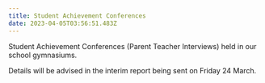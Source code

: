 ```yaml
---
title: Student Achievement Conferences
date: 2023-04-05T03:56:51.483Z
---
```

Student Achievement Conferences 
(Parent Teacher Interviews) held in our school gymnasiums.  

Details will be advised in the interim report being sent on Friday 24 March.
